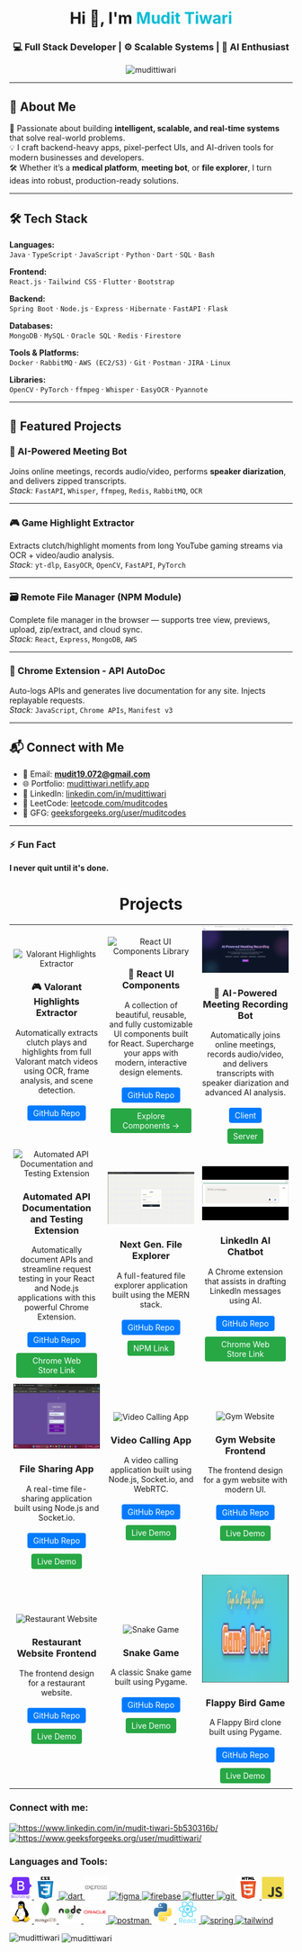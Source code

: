 <h1 align="center">Hi 👋, I'm <span style="color:#00bcd4">Mudit Tiwari</span></h1>
<h3 align="center">💻 Full Stack Developer | ⚙️ Scalable Systems | 🤖 AI Enthusiast</h3>

<p align="center">
  <img src="https://komarev.com/ghpvc/?username=mudittiwari&label=Profile%20views&color=0e75b6&style=flat" alt="mudittiwari" />
</p>

---

## 🚀 About Me

🧠 Passionate about building **intelligent, scalable, and real-time systems** that solve real-world problems.  
💡 I craft backend-heavy apps, pixel-perfect UIs, and AI-driven tools for modern businesses and developers.  
🛠️ Whether it’s a **medical platform**, **meeting bot**, or **file explorer**, I turn ideas into robust, production-ready solutions.

---

## 🛠️ Tech Stack

**Languages:**  
`Java` · `TypeScript` · `JavaScript` · `Python` · `Dart` · `SQL` · `Bash`

**Frontend:**  
`React.js` · `Tailwind CSS` · `Flutter` · `Bootstrap`

**Backend:**  
`Spring Boot` · `Node.js` · `Express` · `Hibernate` · `FastAPI` · `Flask`

**Databases:**  
`MongoDB` · `MySQL` · `Oracle SQL` · `Redis` · `Firestore`

**Tools & Platforms:**  
`Docker` · `RabbitMQ` · `AWS (EC2/S3)` · `Git` · `Postman` · `JIRA` · `Linux`

**Libraries:**  
`OpenCV` · `PyTorch` · `ffmpeg` · `Whisper` · `EasyOCR` · `Pyannote`

---

## 🌟 Featured Projects

### 🎥 AI-Powered Meeting Bot
Joins online meetings, records audio/video, performs **speaker diarization**, and delivers zipped transcripts.  
_Stack:_ `FastAPI`, `Whisper`, `ffmpeg`, `Redis`, `RabbitMQ`, `OCR`

---

### 🎮 Game Highlight Extractor
Extracts clutch/highlight moments from long YouTube gaming streams via OCR + video/audio analysis.  
_Stack:_ `yt-dlp`, `EasyOCR`, `OpenCV`, `FastAPI`, `PyTorch`

---

### 🗃️ Remote File Manager (NPM Module)
Complete file manager in the browser — supports tree view, previews, upload, zip/extract, and cloud sync.  
_Stack:_ `React`, `Express`, `MongoDB`, `AWS`

---

### 🧩 Chrome Extension - API AutoDoc
Auto-logs APIs and generates live documentation for any site. Injects replayable requests.  
_Stack:_ `JavaScript`, `Chrome APIs`, `Manifest v3`

---

## 📬 Connect with Me

- 📧 Email: **mudit19.072@gmail.com**
- 🌐 Portfolio: [mudittiwari.netlify.app](https://mudittiwari.netlify.app/)
- 💼 LinkedIn: [linkedin.com/in/mudittiwari](https://linkedin.com/in/mudittiwari)
- 🧠 LeetCode: [leetcode.com/muditcodes](https://leetcode.com/muditcodes)
- 📗 GFG: [geeksforgeeks.org/user/muditcodes](https://auth.geeksforgeeks.org/user/muditcodes)

---

### ⚡ Fun Fact  
**I never quit until it's done.**


<h1 align="center">Projects</h1>

<table min-width="800px">





<tr>
  <td align="center" width="30%">
  <img src="https://github.com/mudittiwari/valorant-highlights/blob/master/valorant-demo.gif" alt="Valorant Highlights Extractor" style="width:100%;" />
  <h3>🎮 Valorant Highlights Extractor</h3>
  <p>
    Automatically extracts clutch plays and highlights from full Valorant match videos using OCR, frame analysis, and scene detection.
  </p>
  <div>
    <a href="https://github.com/mudittiwari/Game-Highlight-Extractor" style="display:inline-block; margin:5px; padding:5px 10px; background-color:#007BFF; color:white; text-decoration:none; border-radius:4px;">
      GitHub Repo
    </a>
    <br />
  </div>
</td>

  <td align="center" width="30%">
  <img src="https://github.com/mudittiwari/react-ui-components/blob/master/react-lib-demo.gif" alt="React UI Components Library" style="width:100%;" />
  <h3>🧩 React UI Components</h3>
  <p>
    A collection of beautiful, reusable, and fully customizable UI components built for React.  
    Supercharge your apps with modern, interactive design elements.
  </p>
  <div>
    <a href="https://github.com/mudittiwari/react-ui-components" style="display:inline-block; margin:5px; padding:5px 10px; background-color:#007BFF; color:white; text-decoration:none; border-radius:4px;">
      GitHub Repo
    </a>
    <br />
    <a href="https://mudittiwari.netlify.app/ui-library](https://mudittiwari.github.io/react-ui-components/" style="display:inline-block; margin:5px; padding:5px 10px; background-color:#28A745; color:white; text-decoration:none; border-radius:4px;">
      Explore Components →
    </a>
  </div>
</td>

  <td align="center" width="30%">
  <img src="https://github.com/mudittiwari/meeting-bot-client/blob/master/recording-demo.gif" alt="AI Meeting Recording Bot" style="width:100%;" />
  <h3>🎤 AI-Powered Meeting Recording Bot</h3>
  <p>
    Automatically joins online meetings, records audio/video, and delivers transcripts with speaker diarization and advanced AI analysis.
  </p>
  <div>
    <a href="https://github.com/mudittiwari/meeting-bot-client" style="display:inline-block; margin:5px; padding:5px 10px; background-color:#007BFF; color:white; text-decoration:none; border-radius:4px;">
      Client
    </a>
    <br />
    <a href="https://github.com/mudittiwari/meeting-bot" style="display:inline-block; margin:5px; padding:5px 10px; background-color:#28A745; color:white; text-decoration:none; border-radius:4px;">
      Server
    </a>
  </div>
</td>

</tr>




















<tr>
  <td align="center" width="30%">
    <img src="https://github.com/mudittiwari/API-Documentation-Extension/blob/master/demo/demo.gif" alt="Automated API Documentation and Testing Extension" style="width:100%;" />
    <h3>Automated API Documentation and Testing Extension</h3>
    <p>Automatically document APIs and streamline request testing in your React and Node.js applications with this powerful Chrome Extension.</p>
    <div>
      <a href="https://github.com/mudittiwari/API-Documentation-Extension" style="display:inline-block; margin:5px; padding:5px 10px; background-color:#007BFF; color:white; text-decoration:none; border-radius:4px;">GitHub Repo</a>
      <br>
      <a href="https://chromewebstore.google.com/detail/api-documentation/gbodgenhkdlohclkmcjlejpkjkemiloa?authuser=0&hl=en" style="display:inline-block; margin:5px; padding:5px 10px; background-color:#28A745; color:white; text-decoration:none; border-radius:4px;">Chrome Web Store Link</a>
    </div>
  </td>
  <td align="center" width="30%">
    <img src="https://github.com/mudittiwari/node.js-file-manager/blob/master/data/demo.gif" alt="File Explorer" style="width:100%;" />
    <h3>Next Gen. File Explorer</h3>
    <p>A full-featured file explorer application built using the MERN stack.</p>
    <div>
      <a href="https://github.com/mudittiwari/node.js-file-manager" style="display:inline-block; margin:5px; padding:5px 10px; background-color:#007BFF; color:white; text-decoration:none; border-radius:4px;">GitHub Repo</a>
      <br>
      <a href="https://www.npmjs.com/package/@mudittiwari13/node.js-file-manager" style="display:inline-block; margin:5px; padding:5px 10px; background-color:#28A745; color:white; text-decoration:none; border-radius:4px;">NPM Link</a>
    </div>
  </td>
  <td align="center" width="30%">
    <img src="https://github.com/mudittiwari/AILinkedInExtension/blob/master/screenshots/combined.gif" alt="LinkedIn AI Chatbot" style="width:100%;" />
    <h3>LinkedIn AI Chatbot</h3>
    <p>A Chrome extension that assists in drafting LinkedIn messages using AI.</p>
    <div>
      <a href="https://github.com/mudittiwari/AILinkedInExtension" style="display:inline-block; margin:5px; padding:5px 10px; background-color:#007BFF; color:white; text-decoration:none; border-radius:4px;">GitHub Repo</a>
      <br>
      <a href="https://chromewebstore.google.com/detail/linkedin-ai-chatbot/pghmmjcekckdmpblicpclnkafdflipgb" style="display:inline-block; margin:5px; padding:5px 10px; background-color:#28A745; color:white; text-decoration:none; border-radius:4px;">Chrome Web Store Link</a>
    </div>
  </td>
</tr>

<tr>
  <td align="center" width="30%">
    <img src="https://github.com/mudittiwari/socket.io_file_sharing_frontend/blob/master/file-sharing-demo.gif" alt="File Sharing App" style="width:100%;" />
    <h3>File Sharing App</h3>
    <p>A real-time file-sharing application built using Node.js and Socket.io.</p>
    <div>
      <a href="https://github.com/mudittiwari/socket.io_file_sharing_frontend" style="display:inline-block; margin:5px; padding:5px 10px; background-color:#007BFF; color:white; text-decoration:none; border-radius:4px;">GitHub Repo</a>
      <br>
      <a href="https://mudittiwari.github.io/socket.io_file_sharing_frontend/" style="display:inline-block; margin:5px; padding:5px 10px; background-color:#28A745; color:white; text-decoration:none; border-radius:4px;">Live Demo</a>
    </div>
  </td>
  <td align="center" width="30%">
    <img src="https://github.com/mudittiwari/video-calling-using-webrtc-and-socket.io/blob/master/video-calling-demo.gif" alt="Video Calling App" style="width:100%;" />
    <h3>Video Calling App</h3>
    <p>A video calling application built using Node.js, Socket.io, and WebRTC.</p>
    <div>
      <a href="https://github.com/mudittiwari/video-calling-using-webrtc-and-socket.io" style="display:inline-block; margin:5px; padding:5px 10px; background-color:#007BFF; color:white; text-decoration:none; border-radius:4px;">GitHub Repo</a>
      <br>
      <a href="https://video-calling-using-webrtc-and-socket-io-mz4y-dwf5xd8at.vercel.app/" style="display:inline-block; margin:5px; padding:5px 10px; background-color:#28A745; color:white; text-decoration:none; border-radius:4px;">Live Demo</a>
    </div>
  </td>
  <td align="center" width="30%">
    <img src="https://github.com/mudittiwari/gym_website/blob/master/gym-website-demo.gif" alt="Gym Website" style="width:100%;" />
    <h3>Gym Website Frontend</h3>
    <p>The frontend design for a gym website with modern UI.</p>
    <div>
      <a href="https://github.com/mudittiwari/gym_website" style="display:inline-block; margin:5px; padding:5px 10px; background-color:#007BFF; color:white; text-decoration:none; border-radius:4px;">GitHub Repo</a>
      <br>
      <a href="https://mudittiwari.github.io/gym_website/" style="display:inline-block; margin:5px; padding:5px 10px; background-color:#28A745; color:white; text-decoration:none; border-radius:4px;">Live Demo</a>
    </div>
  </td>
</tr>

<tr>
  <td align="center" width="30%">
    <img src="https://github.com/mudittiwari/restaurant_website/blob/main/restaurant-website-demo.gif" alt="Restaurant Website" style="width:100%;" />
    <h3>Restaurant Website Frontend</h3>
    <p>The frontend design for a restaurant website.</p>
    <div>
      <a href="https://github.com/mudittiwari/restaurant_website" style="display:inline-block; margin:5px; padding:5px 10px; background-color:#007BFF; color:white; text-decoration:none; border-radius:4px;">GitHub Repo</a>
      <br>
      <a href="https://mudit-restaurant-application.netlify.app/" style="display:inline-block; margin:5px; padding:5px 10px; background-color:#28A745; color:white; text-decoration:none; border-radius:4px;">Live Demo</a>
    </div>
  </td>
  <td align="center" width="30%">
    <img src="https://github.com/mudittiwari/SnakeGameWeb/blob/master/snakegame-master/demo.gif" alt="Snake Game" style="width:100%;" />
    <h3>Snake Game</h3>
    <p>A classic Snake game built using Pygame.</p>
    <div>
      <a href="https://github.com/mudittiwari/SnakeGameWeb" style="display:inline-block; margin:5px; padding:5px 10px; background-color:#007BFF; color:white; text-decoration:none; border-radius:4px;">GitHub Repo</a>
      <br>
      <a href="https://mudittiwari.github.io/SnakeGameWeb/" style="display:inline-block; margin:5px; padding:5px 10px; background-color:#28A745; color:white; text-decoration:none; border-radius:4px;">Live Demo</a>
    </div>
  </td>
  <td align="center" width="30%">
    <img src="https://github.com/mudittiwari/FlappyBirdGameWeb/blob/master/flapppybirdgame-master/demo.gif" alt="Flappy Bird Game" style="width:100%;" />
    <h3>Flappy Bird Game</h3>
    <p>A Flappy Bird clone built using Pygame.</p>
    <div>
      <a href="https://github.com/mudittiwari/FlappyBirdGameWeb" style="display:inline-block; margin:5px; padding:5px 10px; background-color:#007BFF; color:white; text-decoration:none; border-radius:4px;">GitHub Repo</a>
      <br>
      <a href="https://mudittiwari.github.io/FlappyBirdGameWeb/" style="display:inline-block; margin:5px; padding:5px 10px; background-color:#28A745; color:white; text-decoration:none; border-radius:4px;">Live Demo</a>
    </div>
  </td>
</tr>

</table>



<h3 align="left">Connect with me:</h3>
<p align="left">
<a href="https://linkedin.com/in/https://www.linkedin.com/in/mudit-tiwari-5b530316b/" target="blank"><img align="center" src="https://raw.githubusercontent.com/rahuldkjain/github-profile-readme-generator/master/src/images/icons/Social/linked-in-alt.svg" alt="https://www.linkedin.com/in/mudit-tiwari-5b530316b/" height="30" width="40" /></a>
<a href="https://auth.geeksforgeeks.org/user/https://www.geeksforgeeks.org/user/mudittiwari/" target="blank"><img align="center" src="https://raw.githubusercontent.com/rahuldkjain/github-profile-readme-generator/master/src/images/icons/Social/geeks-for-geeks.svg" alt="https://www.geeksforgeeks.org/user/mudittiwari/" height="30" width="40" /></a>
</p>

<h3 align="left">Languages and Tools:</h3>
<p align="left"> <a href="https://getbootstrap.com" target="_blank" rel="noreferrer"> <img src="https://raw.githubusercontent.com/devicons/devicon/master/icons/bootstrap/bootstrap-plain-wordmark.svg" alt="bootstrap" width="40" height="40"/> </a> <a href="https://www.w3schools.com/css/" target="_blank" rel="noreferrer"> <img src="https://raw.githubusercontent.com/devicons/devicon/master/icons/css3/css3-original-wordmark.svg" alt="css3" width="40" height="40"/> </a> <a href="https://dart.dev" target="_blank" rel="noreferrer"> <img src="https://www.vectorlogo.zone/logos/dartlang/dartlang-icon.svg" alt="dart" width="40" height="40"/> </a> <a href="https://expressjs.com" target="_blank" rel="noreferrer"> <img src="https://raw.githubusercontent.com/devicons/devicon/master/icons/express/express-original-wordmark.svg" alt="express" width="40" height="40"/> </a> <a href="https://www.figma.com/" target="_blank" rel="noreferrer"> <img src="https://www.vectorlogo.zone/logos/figma/figma-icon.svg" alt="figma" width="40" height="40"/> </a> <a href="https://firebase.google.com/" target="_blank" rel="noreferrer"> <img src="https://www.vectorlogo.zone/logos/firebase/firebase-icon.svg" alt="firebase" width="40" height="40"/> </a> <a href="https://flutter.dev" target="_blank" rel="noreferrer"> <img src="https://www.vectorlogo.zone/logos/flutterio/flutterio-icon.svg" alt="flutter" width="40" height="40"/> </a> <a href="https://git-scm.com/" target="_blank" rel="noreferrer"> <img src="https://www.vectorlogo.zone/logos/git-scm/git-scm-icon.svg" alt="git" width="40" height="40"/> </a> <a href="https://www.w3.org/html/" target="_blank" rel="noreferrer"> <img src="https://raw.githubusercontent.com/devicons/devicon/master/icons/html5/html5-original-wordmark.svg" alt="html5" width="40" height="40"/> </a> <a href="https://developer.mozilla.org/en-US/docs/Web/JavaScript" target="_blank" rel="noreferrer"> <img src="https://raw.githubusercontent.com/devicons/devicon/master/icons/javascript/javascript-original.svg" alt="javascript" width="40" height="40"/> </a> <a href="https://www.linux.org/" target="_blank" rel="noreferrer"> <img src="https://raw.githubusercontent.com/devicons/devicon/master/icons/linux/linux-original.svg" alt="linux" width="40" height="40"/> </a> <a href="https://www.mongodb.com/" target="_blank" rel="noreferrer"> <img src="https://raw.githubusercontent.com/devicons/devicon/master/icons/mongodb/mongodb-original-wordmark.svg" alt="mongodb" width="40" height="40"/> </a> <a href="https://nodejs.org" target="_blank" rel="noreferrer"> <img src="https://raw.githubusercontent.com/devicons/devicon/master/icons/nodejs/nodejs-original-wordmark.svg" alt="nodejs" width="40" height="40"/> </a> <a href="https://www.oracle.com/" target="_blank" rel="noreferrer"> <img src="https://raw.githubusercontent.com/devicons/devicon/master/icons/oracle/oracle-original.svg" alt="oracle" width="40" height="40"/> </a> <a href="https://postman.com" target="_blank" rel="noreferrer"> <img src="https://www.vectorlogo.zone/logos/getpostman/getpostman-icon.svg" alt="postman" width="40" height="40"/> </a> <a href="https://www.python.org" target="_blank" rel="noreferrer"> <img src="https://raw.githubusercontent.com/devicons/devicon/master/icons/python/python-original.svg" alt="python" width="40" height="40"/> </a> <a href="https://reactjs.org/" target="_blank" rel="noreferrer"> <img src="https://raw.githubusercontent.com/devicons/devicon/master/icons/react/react-original-wordmark.svg" alt="react" width="40" height="40"/> </a> <a href="https://spring.io/" target="_blank" rel="noreferrer"> <img src="https://www.vectorlogo.zone/logos/springio/springio-icon.svg" alt="spring" width="40" height="40"/> </a> <a href="https://tailwindcss.com/" target="_blank" rel="noreferrer"> <img src="https://www.vectorlogo.zone/logos/tailwindcss/tailwindcss-icon.svg" alt="tailwind" width="40" height="40"/> </a> </p>

<p><img align="left" src="https://github-readme-stats.vercel.app/api/top-langs?username=mudittiwari&show_icons=true&locale=en&layout=compact" alt="mudittiwari" /></p>

<p>&nbsp;<img align="center" src="https://github-readme-stats.vercel.app/api?username=mudittiwari&show_icons=true&locale=en" alt="mudittiwari" /></p>
